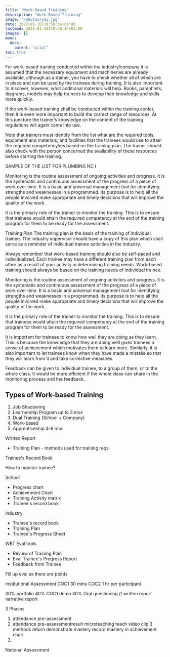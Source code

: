 ```yaml
---
title: "Work-Based Training"
description: "Work-Based Training"
image: "/photos/yay.jpg"
date: 2022-01-18T19:58:14+01:00
lastmod: 2022-01-18T19:58:14+01:00
images: []
menu:
  docs:
    parent: "pilot"    
toc: true
---
```





For work-based training conducted within the industry/company it is assumed that the necessary equipment and machineries are already available, although as a trainer, you have to check whether all of which are in place and can be used by the trainees during training. It is also important to discover, however, what additional materials will help. Books, pamphlets, diagrams, models may help trainees to develop their knowledge and skills more quickly.

If the work-based training shall be conducted within the training center, then it is even more important to build the correct range of resources. At this juncture the trainer’s knowledge on the content of the training regulations will again come into use.

Note that trainers must identify from the list what are the required tools, equipment and materials; and facilities that the trainees would use to attain the required competency/ies based on the training plan. The trainer should also check with the person concerned the availability of these resources before starting the training.

SAMPLE OF THE LIST FOR PLUMBING NC I



Monitoring is the routine assessment of ongoing activities and progress. It is the systematic and continuous assessment of the progress of      a piece of work over time. It is a basic and universal management tool for identifying strengths and weaknesses in a programmed. Its purpose is to help all the people involved make appropriate and timely decisions that will improve the quality of the work.

It is the primary role of the trainer to monitor the training. This is to ensure that trainees would attain the required competency at the end of the training program for them to be ready for the assessment.

Training Plan
The training plan is the basis of the training of individual trainee. The industry supervisor should have a copy of this plan which shall serve as a reminder of individual trainee activities in the industry.

Always remember that work-based training should also be self-paced and individualized. Each trainee may have a different training plan from each other as a result of your activity in determining training needs. Work-based training should always be based on the training needs of individual trainee.


Monitoring is the routine assessment of ongoing activities and progress. It is the systematic and continuous assessment of the progress of      a piece of work over time. It is a basic and universal management tool for identifying strengths and weaknesses in a programmed. Its purpose is to help all the people involved make appropriate and timely decisions that will improve the quality of the work.

It is the primary role of the trainer to monitor the training. This is to ensure that trainees would attain the required competency at the end of the training program for them to be ready for the assessment.


It is important for trainees to know how well they are doing as they learn. This is because the knowledge that they are doing well gives trainees        a sense of achievement which motivates them to learn more. Similarly, it is also important to let trainees know when they have made a mistake so that they will learn from it and take corrective measures.

Feedback can be given to individual trainee, to a group of them, or to the whole class. It would be more efficient if the whole class can share in the monitoring process and the feedback.



## Types of Work-based Training

1. Job Shadowing
2. Learnership Program up to 3 mos
3. Dual Training (School + Company) 
4. Work-based 
5. Apprenticeship 4-6 mos


Written Report
  - Training Plan - methods used for training reqs

Trainee's Record Book 

How to monitor trainee?

School
- Progress chart
- Achievement Chart
- Training Activity matrix
- Trainee's record book

Industry
- Trainee's record book
- Training Plan
- Trainee's Progress Sheet 

WBT Eval tools
- Review of Training Plan
- Eval Trainee's Progress Report
- Feedback from Trainee 

Fill up eval as there are points


Institutional Assessment
COC1 30 mins
COC2 
1 hr per participant 


30% portfolio 
40% COC1 demo
30% Oral questioning
// written report narrative report  


3 Phases
1. attendance pre-assessment
2. attendance pre-assessmentresult microteaching teach video clip 3 methods return demonstrate  mastery record mastery in achievement chart
3.


National Assessment




